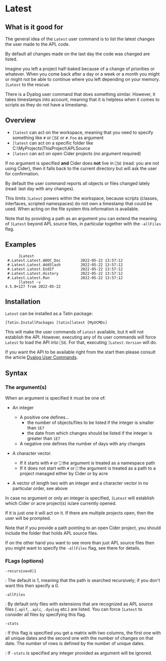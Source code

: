 # Latest

## What is it good for

The general idea of the `Latest` user command is to list the latest changes the user made to the APL code.

By default all changes made on the last day the code was changed are listed.

Imagine you left a project half-baked because of a change of priorities or whatever. When you come back after a day or a week or a month you might or might not be able to continue where you left depending on your memory. `]Latest` to the rescue.

There is a Dyalog user command that does something similar. However, it takes timestamps into account, meaning that it is helpless when it comes to scripts as they do not have a timestamp.


## Overview

* `]latest` can act on the workspace, meaning that you need to specify something like `#` or `⎕SE` or `#.Foo` as argument
* `]latest` can act on a specific folder like C:\MyProjects\ThisProject\APLSource
* `]latest` can act on open Cider projects (no argument required)

If no argument is specified **and** Cider does **not** live in `⎕SE` (read: you are not using Cider), then it falls back to the current directory but will ask the user for confirmation.

By default the user command reports all objects or files changed lately (read: last day with any changes).

This limits `]Latest` powers within the workspace, because scripts (classes, interfaces, scripted namespaces) do not own a timestamp that could be used. When acting on the file system this information is available.

Note that by providing a path as an argument you can extend the meaning of `]Latest` beyond APL source files, in particular together with the `-allFiles` flag.

## Examples

```
      ]Latest
 #.Latest.Latest.ADOC_Doc         2022-05-22 13:57:12 
 #.Latest.Latest.AddSlash         2022-05-22 13:57:12 
 #.Latest.Latest.EndIf            2022-05-22 13:57:12 
 #.Latest.Latest.History          2022-05-22 13:57:12 
 #.Latest.Latest.Run              2022-05-22 13:57:12 
      ]latest -v
4.5.0+127 from 2022-05-22
```

## Installation

`Latest` can be installed as a Tatin package:

```
]Tatin.InstallPackages [tatin]latest [MyUCMDs]
```

This will make the user commands of `Latest` available, but it will not establish the API. However, executing any of its user commands will force `Latest` to load the API into `⎕SE`. For that, executing `]Latest.Version` will do.

If you want the API to be available right from the start then please consult the article [Dyalog User Commands](https://aplwiki.com/wiki/Dyalog_User_Commands "Link to the APL wiki").


## Syntax 

### The argument(s)

When an argument is specified it must be one of:

* An integer
  * A positive one defines...
    * the number of objects/files to be listed if the integer is smaller than `1E7` 
    * the date from which changes should be listed if the integer is greater than `1E7` 
  * A negative one defines the number of days with any changes

* A character vector. 
  * If it starts with `#` or `⎕` the argument is treated as a namespace path
  * If it does not start with `#` or `⎕` the argument is treated as a path to a project managed either by Cider or by acre
* A vector of length two with an integer and a character vector in no particular order, see above

In case no argument or only an integer is specified, `]Latest` will establish which Cider or acre project(s) is/are currently opened.

If it is just one it will act on it. If there are multiple projects open, then the user will be prompted.

Note that if you provide a path pointing to an open Cider  project, you should include the folder that holds APL source files. 

If on the other hand you want to see more than just APL source files then you might want to specify the `-allFiles` flag,
see there for details.


### FLags (options)

`-recursive=0|1`

: The default is 1, meaning that the path is searched recursively;
  if you don't want this then specify a 0.
       
`-allFiles`

: By default only files with extensions that are recognized as APL source files (`.aplf`, `.aplc`, `.dyalog` etc.) are
  listed. You can force `]Latest` to consider all files by specifying this flag.

`-stats`

: If this flag is specified you get a matrix with two columns, the first
  one with all unique dates and the second one with the number of changes
  on that date. The number of rows is defined by the number of unique dates.

: If `-stats` is specified any integer provided as argument will be ignored.